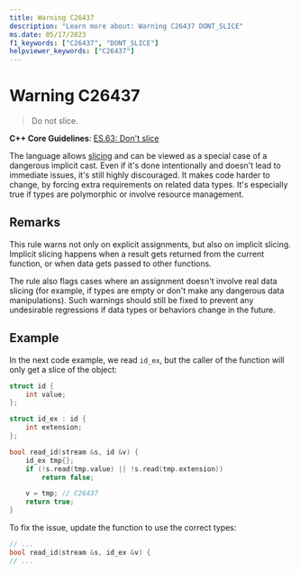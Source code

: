 ```yaml
---
title: Warning C26437
description: "Learn more about: Warning C26437 DONT_SLICE"
ms.date: 05/17/2023
f1_keywords: ["C26437", "DONT_SLICE"]
helpviewer_keywords: ["C26437"]
---
```

# Warning C26437

> Do not slice.

**C++ Core Guidelines**:
[ES.63: Don't slice](https://isocpp.github.io/CppCoreGuidelines/CppCoreGuidelines#Res-slice)

The language allows [slicing](https://en.wikipedia.org/wiki/Object_slicing) and can be viewed as a special case of a dangerous implicit cast. Even if it's done intentionally and doesn't lead to immediate issues, it's still highly discouraged. It makes code harder to change, by forcing extra requirements on related data types. It's especially true if types are polymorphic or involve resource management.

## Remarks

This rule warns not only on explicit assignments, but also on implicit slicing. Implicit slicing happens when a result gets returned from the current function, or when data gets passed to other functions.

The rule also flags cases where an assignment doesn't involve real data slicing (for example, if types are empty or don't make any dangerous data manipulations). Such warnings should still be fixed to prevent any undesirable regressions if data types or behaviors change in the future.

## Example

In the next code example, we read `id_ex`, but the caller of the function will only get a slice of the object:

```cpp
struct id {
    int value;
};

struct id_ex : id {
    int extension;
};

bool read_id(stream &s, id &v) {
    id_ex tmp{};
    if (!s.read(tmp.value) || !s.read(tmp.extension))
        return false;

    v = tmp; // C26437
    return true;
}
```

To fix the issue, update the function to use the correct types:

```cpp
// ...
bool read_id(stream &s, id_ex &v) {
// ...
```
